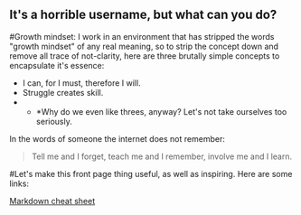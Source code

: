 ## It's a horrible username, but what can you do?

#Growth mindset:
I work in an environment that has stripped the words "growth mindset" of any real meaning, so to strip the concept down and remove all trace of not-clarity, here are three brutally simple concepts to encapsulate it's essence:

- I can, for I must, therefore I will.
- Struggle creates skill.
- * *Why do we even like threes, anyway? Let's not take ourselves too seriously.

In the words of someone the internet does not remember:
> Tell me and I forget,
teach me and I remember,
involve me and I learn.


#Let's make this front page thing useful, as well as inspiring. Here are some links:

[Markdown cheat sheet](https://help.github.com/en/articles/basic-writing-and-formatting-syntax)
